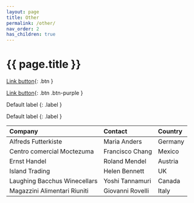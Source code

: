 ```yaml
---
layout: page
title: Other
permalink: /other/
nav_order: 2
has_children: true
---
```


  
<h1>{{ page.title }}</h1>


[Link button](http://example.com/){: .btn }

[Link button](http://example.com/){: .btn .btn-purple }

Default label
{: .label }

Default label
{: .label }

| Company                      | Contact          | Country |
|:------------------------------|:------------------|:---------|
| Alfreds Futterkiste          | Maria Anders     | Germany |
| Centro comercial Moctezuma   | Francisco Chang  | Mexico  |
| Ernst Handel                 | Roland Mendel    | Austria |
| Island Trading               | Helen Bennett    | UK      |
| Laughing Bacchus Winecellars | Yoshi Tannamuri  | Canada  |
| Magazzini Alimentari Riuniti | Giovanni Rovelli | Italy   |



<script src="../assets/js/removeMadeWith.js"></script>